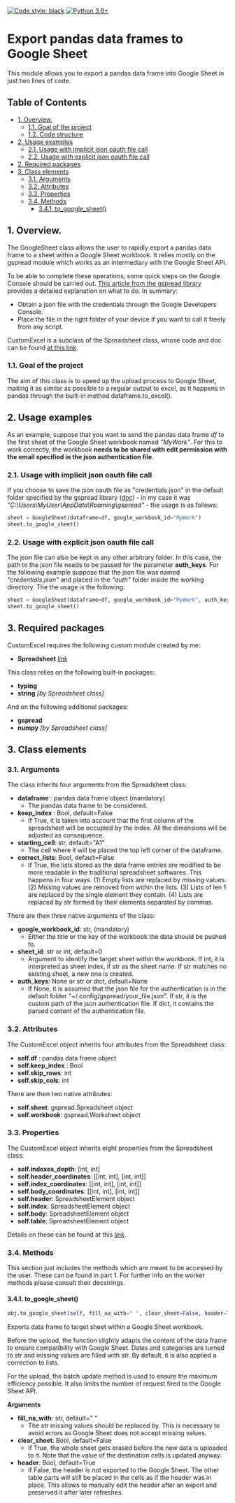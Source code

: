 [![Code style: black](https://img.shields.io/badge/code%20style-black-000000.svg)](https://github.com/psf/black)
[![Python 3.8+](https://img.shields.io/badge/python-3.5+-blue.svg)](https://www.python.org/downloads/release/python-360/)
# Export pandas data frames to Google Sheet <!-- omit in toc -->
This module allows you to export a pandas data frame into Google Sheet in just two lines of code.

## Table of Contents <!-- omit in toc -->
- [1. Overview.](#1-overview)
  - [1.1. Goal of the project](#11-goal-of-the-project)
  - [1.2. Code structure](#12-code-structure)
- [2. Usage examples](#2-usage-examples)
  - [2.1. Usage with implicit json oauth file call](#21-usage-with-implicit-json-oauth-file-call)
  - [2.2. Usage with explicit json oauth file call](#22-usage-with-explicit-json-oauth-file-call)
- [2. Required packages](#2-required-packages)
- [3. Class elements](#3-class-elements)
  - [3.1. Arguments](#31-arguments)
  - [3.2. Attributes](#32-attributes)
  - [3.3. Properties](#33-properties)
  - [3.4. Methods](#34-methods)
    - [3.4.1. to_google_sheet()](#341-to_google_sheet)

## 1. Overview.
The GoogleSheet class allows the user to rapidly export a pandas data frame to a sheet within a Google Sheet workbook. It relies mostly on the gspread module which works as an intermediary with the Google Sheet API.

To be able to complete these operations, some quick steps on the Google Console should be carried out. [This article from the gspread library ](https://gspread.readthedocs.io/en/latest/oauth2.html) provides a detailed explanation on what to do. In summary:
- Obtain a json file with the credentials through the Google Developers Console.
- Place the file in the right folder of your device if you want to call it freely from any script.

CustomExcel is a subclass of the Spreadsheet class, whose code and doc can be found [at this link](https://github.com/FilippoPisello/Spreadsheet).

### 1.1. Goal of the project
The aim of this class is to speed up the upload process to Google Sheet, making it as similar as possible to a regular output to excel, as it happens in pandas through the built-in method dataframe.to_excel().

## 2. Usage examples
As an example, suppose that you want to send the pandas data frame *df* to the first sheet of the Google Sheet workbook named *"MyWork"*. For this to work correctly, the workbook **needs to be shared with edit permission with the email specified in the json authentication file**.

### 2.1. Usage with implicit json oauth file call
If you choose to save the json oauth file as "credentials.json" in the default folder specified by the gspread library ([doc](https://gspread.readthedocs.io/en/latest/oauth2.html)) - in my case it was *"C:\Users\MyUser\AppData\Roaming\gspread"* - the usage is as follows:
```python
sheet = GoogleSheet(dataframe=df, google_workbook_id="MyWork")
sheet.to_google_sheet()
```
### 2.2. Usage with explicit json oauth file call
The json file can also be kept in any other arbitrary folder. In this case, the path to the json file needs to be passed for the parameter **auth_keys**. For the following example suppose that the json file was named  *"credentials.json"* and placed in the *"auth"* folder inside the working directory. The the usage is the following:
```python
sheet = GoogleSheet(dataframe=df, google_workbook_id="MyWork", auth_keys="auth\credentials.json")
sheet.to_google_sheet()
```
## 3. Required packages
CustomExcel requires the following custom module created by me:
- **Spreadsheet** [_link_](https://github.com/FilippoPisello/Spreadsheet)

This class relies on the following built-in packages:
- **typing**
- **string** _[by Spreadsheet class]_

And on the following additional packages:
- **gspread**
- **numpy** _[by Spreadsheet class]_

## 3. Class elements
### 3.1. Arguments
The class inherits four arguments from the Spreadsheet class:
- **dataframe** : pandas data frame object (mandatory)
  - The pandas data frame to be considered.
- **keep_index** : Bool, default=False
  - If True, it is taken into account that the first column of the spreadsheet will be occupied by the index. All the dimensions will be adjusted as consequence.
- **starting_cell**: str, default="A1"
  - The cell where it will be placed the top left corner of the dataframe.
- **correct_lists**: Bool, default=False
  - If True, the lists stored as the data frame entries are modified to be more readable in the traditional spreadsheet softwares. This happens in four ways. (1) Empty lists are replaced by missing values. (2) Missing values are removed from within the lists. (3) Lists of len 1 are replaced by the single element they contain. (4) Lists are replaced by str formed by their elements separated by commas.

There are then three native arguments of the class:
- **google_workbook_id**: str, (mandatory)
  - Either the title or the key of the workbook the data should be pushed to.
- **sheet_id**: str or int, default=0
  - Argument to identify the target sheet within the workbook. If int, it is interpreted as sheet index, if str as the sheet name. If str matches no existing sheet, a new one is created.
- **auth_keys**: None or str or dict, default=None
  - If None, it is assumed that the json file for the authentication is in
  the default folder "~/.config/gspread/your_file.json". If str, it is the custom path of the json authentication file. If dict, it contains the parsed content of the authentication file.

### 3.2. Attributes
The CustomExcel object inherits four attributes from the Spreadsheet class:
- **self.df** : pandas data frame object
- **self.keep_index** : Bool
- **self.skip_rows**: int
- **self.skip_cols**: int

There are then two native attributes:
- **self.sheet**: gspread.Spreadsheet object
- **self.workbook**: gspread.Worksheet object

### 3.3. Properties
The CustomExcel object inherits eight properties from the Spreadsheet class:
- **self.indexes_depth**: [int, int]
- **self.header_coordinates**: [[int, int], [int, int]]
- **self.index_coordinates**: [[int, int], [int, int]]
- **self.body_coordinates**: [[int, int], [int, int]]
- **self.header**: SpreadsheetElement object
- **self.index**: SpreadsheetElement object
- **self.body**: SpreadsheetElement object
- **self.table**: SpreadsheetElement object

Details on these can be found at this [_link_](https://github.com/FilippoPisello/Spreadsheet).

### 3.4. Methods
This section just includes the methods which are meant to be accessed by the user. These can be found in part 1. For further info on the worker methods please consult their docstrings.

#### 3.4.1. to_google_sheet()
```python
obj.to_google_sheet(self, fill_na_with=" ", clear_sheet=False, header=True)
```
Exports data frame to target sheet within a Google Sheet workbook.

Before the upload, the function slightly adapts the content of the data frame to ensure  compatibility with Google Sheet. Dates and categories are turned to str and missing values are filled with str. By default, it is also applied a correction to lists.

For the upload, the batch update method is used to ensure the maximum efficiency possible. It also limits the number of request fired to the Google Sheet API.

**Arguments**
- **fill_na_with**: str, default=" "
  - The str missing values should be replaced by. This is necessary to avoid errors as Google Sheet does not accept missing values.
- **clear_sheet**: Bool, default=False
  - If True, the whole sheet gets erased before the new data is uploaded to it. Note that the value of the destination cells is updated anyway.
- **header**: Bool, default=True
  - If False, the header is not exported to the Google Sheet. The other table parts will still be placed in the cells as if the header was in place. This allows to manually edit the header after an export and preserved it after later refreshes.